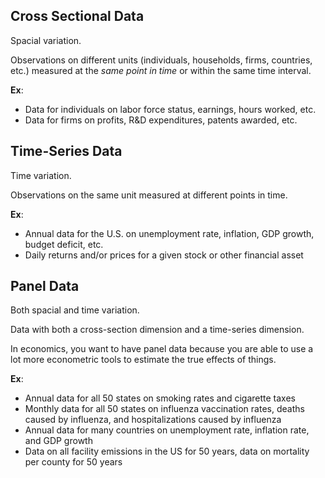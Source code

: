 ## Cross Sectional Data

Spacial variation.

Observations on different units (individuals, households, firms, countries, etc.) measured at the *same point in time* or within the same time interval.

**Ex**:
- Data for individuals on labor force status, earnings, hours worked, etc.
- Data for firms on profits, R&D expenditures, patents awarded, etc.

## Time-Series Data

Time variation.

Observations on the same unit measured at different points in time.

**Ex**:
- Annual data for the U.S. on unemployment rate, inflation, GDP growth, budget deficit, etc.
- Daily returns and/or prices for a given stock or other financial asset

## Panel Data

Both spacial and time variation.

Data with both a cross-section dimension and a time-series dimension.

In economics, you want to have panel data because you are able to use a lot more econometric tools to estimate the true effects of things.

**Ex**:
- Annual data for all 50 states on smoking rates and cigarette taxes
- Monthly data for all 50 states on influenza vaccination rates, deaths caused by influenza, and hospitalizations caused by influenza
- Annual data for many countries on unemployment rate, inflation rate, and GDP growth
- Data on all facility emissions in the US for 50 years, data on mortality per county for 50 years
